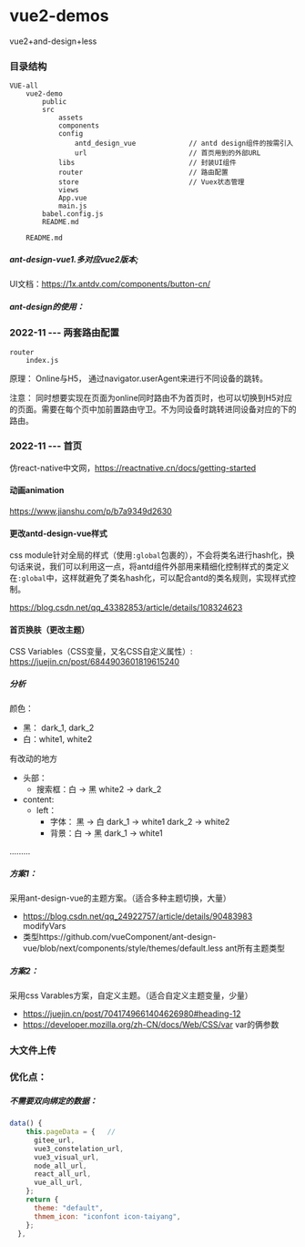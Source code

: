 # vue2-demos

vue2+and-design+less

### 目录结构

```
VUE-all
	vue2-demo
		public
		src
			assets
			components
			config
				antd_design_vue				// antd design组件的按需引入
				url							// 首页用到的外部URL
			libs							// 封装UI组件
			router							// 路由配置
			store							// Vuex状态管理
			views
			App.vue
			main.js
		babel.config.js
		README.md
	
	README.md
```

##### ant-design-vue1.多对应vue2版本;

UI文档：https://1x.antdv.com/components/button-cn/

##### ant-design的使用：

### 2022-11 --- 两套路由配置

```
router
	index.js
```

原理： Online与H5， 通过navigator.userAgent来进行不同设备的跳转。

注意： 同时想要实现在页面为online同时路由不为首页时，也可以切换到H5对应的页面。需要在每个页中加前置路由守卫。不为同设备时跳转进同设备对应的下的路由。

### 2022-11 --- 首页

仿react-native中文网，https://reactnative.cn/docs/getting-started

#### 动画animation

https://www.jianshu.com/p/b7a9349d2630

#### 更改antd-design-vue样式

css module针对全局的样式（使用`:global`包裹的），不会将类名进行hash化，换句话来说，我们可以利用这一点，将antd组件外部用来精细化控制样式的类定义在`:global`中，这样就避免了类名hash化，可以配合antd的类名规则，实现样式控制。

https://blog.csdn.net/qq_43382853/article/details/108324623

#### 首页换肤（更改主题）

CSS Variables（CSS变量，又名CSS自定义属性）:               https://juejin.cn/post/6844903601819615240

##### 分析

颜色：

- 黑： dark_1, dark_2
- 白：white1, white2

有改动的地方

- 头部：
  - 搜索框：白 -> 黑        white2  ->  dark_2
- content:
  - left：
    - 字体： 黑 -> 白        dark_1  -> white1         dark_2 -> white2
    - 背景：白 -> 黑         dark_1  -> white1



.........

##### 方案1： 

采用ant-design-vue的主题方案。（适合多种主题切换，大量）

- https://blog.csdn.net/qq_24922757/article/details/90483983                modifyVars
- 类型https://github.com/vueComponent/ant-design-vue/blob/next/components/style/themes/default.less      ant所有主题类型

##### 方案2： 

采用css Varables方案，自定义主题。（适合自定义主题变量，少量）

- https://juejin.cn/post/7041749661404626980#heading-12
- https://developer.mozilla.org/zh-CN/docs/Web/CSS/var       var的俩参数

### 大文件上传





### 优化点：

##### 不需要双向绑定的数据：

```js
data() {
    this.pageData = {   // 
      gitee_url,
      vue3_constelation_url,
      vue3_visual_url,
      node_all_url,
      react_all_url,
      vue_all_url,
    };
    return {
      theme: "default",
      thmem_icon: "iconfont icon-taiyang",
    };
  },
```

